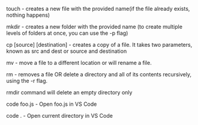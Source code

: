 touch - creates a new file with the provided name(if the file already exists, nothing happens)

mkdir - creates a new folder with the provided name (to create multiple levels of folders at once, you can use the -p flag)

cp [source] [destination] - creates a copy of a file. It takes two parameters, known as src and dest or source and destination

mv - move a file to a different location or will rename a file.

rm - removes a file OR delete a directory and all of its contents recursively, using the -r flag.

rmdir command will delete an empty directory only

code foo.js - Open foo.js in VS Code

code . - Open current directory in VS Code
